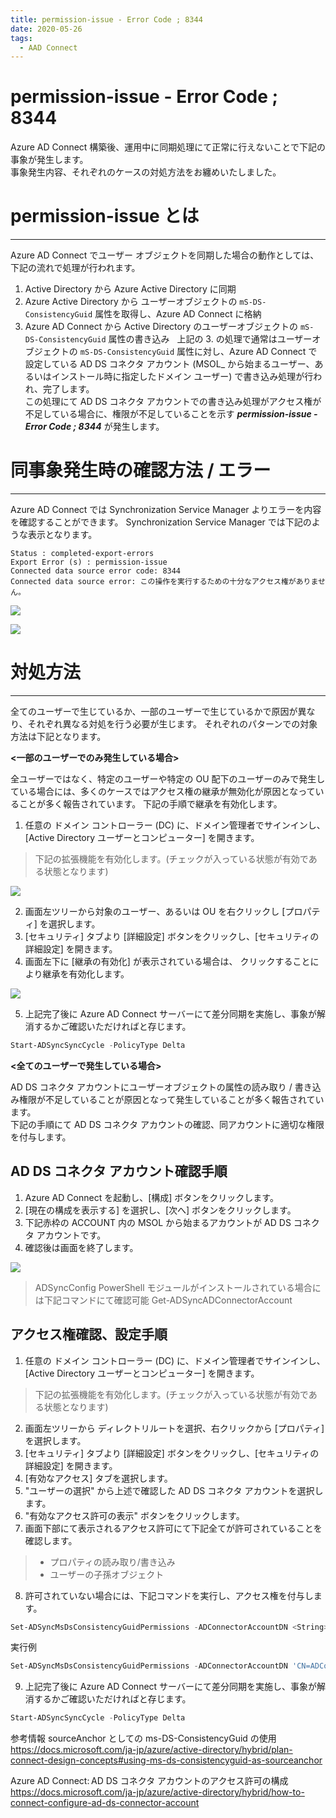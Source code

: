 ```yaml
---
title: permission-issue - Error Code ; 8344
date: 2020-05-26
tags:
  - AAD Connect
---
```


# permission-issue - Error Code ; 8344

Azure AD Connect 構築後、運用中に同期処理にて正常に行えないことで下記の事象が発生します。  
事象発生内容、それぞれのケースの対処方法をお纏めいたしました。

# permission-issue とは
--------------------

Azure AD Connect でユーザー オブジェクトを同期した場合の動作としては、下記の流れで処理が行われます。

1. Active Directory から Azure Active Directory に同期
2. Azure Active Directory から ユーザーオブジェクトの `mS-DS-ConsistencyGuid` 属性を取得し、Azure AD Connect に格納
3. Azure AD Connect から Active Directory のユーザーオブジェクトの `mS-DS-ConsistencyGuid` 属性の書き込み
 
上記の 3. の処理で通常はユーザーオブジェクトの `mS-DS-ConsistencyGuid` 属性に対し、Azure AD Connect で設定している AD DS コネクタ アカウント (MSOL_ から始まるユーザー、あるいはインストール時に指定したドメイン ユーザー) で書き込み処理が行われ、完了します。  
この処理にて AD DS コネクタ アカウントでの書き込み処理がアクセス権が不足している場合に、権限が不足していることを示す ***permission-issue - Error Code ; 8344*** が発生します。
 
# 同事象発生時の確認方法 / エラー
--------------------
Azure AD Connect では Synchronization Service Manager よりエラーを内容を確認することができます。
Synchronization Service Manager では下記のような表示となります。

    Status : completed-export-errors 
    Export Error (s) : permission-issue
    Connected data source error code: 8344
    Connected data source error: この操作を実行するための十分なアクセス権がありません。

![](./error-code-8344/1-SyncManagerHilignt.png)

![](./error-code-8344/2-Property.png)


# 対処方法
--------------------
全てのユーザーで生じているか、一部のユーザーで生じているかで原因が異なり、それぞれ異なる対処を行う必要が生じます。
それぞれのパターンでの対象方法は下記となります。

**<一部のユーザーでのみ発生している場合>**

全ユーザーではなく、特定のユーザーや特定の OU 配下のユーザーのみで発生している場合には、多くのケースではアクセス権の継承が無効化が原因となっていることが多く報告されています。
下記の手順で継承を有効化します。

1. 任意の ドメイン コントローラー  (DC) に、ドメイン管理者でサインインし、\[Active Directory ユーザーとコンピューター\] を開きます。

> 下記の拡張機能を有効化します。(チェックが入っている状態が有効である状態となります)

![](./error-code-8344/3-ADUC.png)

2. 画面左ツリーから対象のユーザー、あるいは OU を右クリックし \[プロパティ\] を選択します。
3. \[セキュリティ\] タブより \[詳細設定\] ボタンをクリックし、\[セキュリティの詳細設定\] を開きます。
4. 画面左下に \[継承の有効化\] が表示されている場合は、 クリックすることにより継承を有効化します。

![](./error-code-8344/4-SecDetail.png)

5. 上記完了後に Azure AD Connect サーバーにて差分同期を実施し、事象が解消するかご確認いただければと存じます。

``` PowerShell
Start-ADSyncSyncCycle -PolicyType Delta
```

**<全てのユーザーで発生している場合>**

AD DS コネクタ アカウントにユーザーオブジェクトの属性の読み取り / 書き込み権限が不足していることが原因となって発生していることが多く報告されています。  
下記の手順にて AD DS コネクタ アカウントの確認、同アカウントに適切な権限を付与します。

AD DS コネクタ アカウント確認手順
--------------------
1. Azure AD Connect を起動し、\[構成\] ボタンをクリックします。
2. \[現在の構成を表示する\] を選択し、\[次へ\] ボタンをクリックします。
3. 下記赤枠の ACCOUNT 内の MSOL から始まるアカウントが AD DS コネクタ アカウントです。
4. 確認後は画面を終了します。

![](./error-code-8344/5-CheckPoint.jpg)

>ADSyncConfig PowerShell モジュールがインストールされている場合には下記コマンドにて確認可能
> Get-ADSyncADConnectorAccount 


アクセス権確認、設定手順
--------------------
1. 任意の ドメイン コントローラー  (DC) に、ドメイン管理者でサインインし、\[Active Directory ユーザーとコンピューター\] を開きます。
> 下記の拡張機能を有効化します。(チェックが入っている状態が有効である状態となります)
2. 画面左ツリーから ディレクトリルートを選択、右クリックから \[プロパティ\] を選択します。
3. \[セキュリティ\] タブより \[詳細設定\] ボタンをクリックし、\[セキュリティの詳細設定\] を開きます。
4. \[有効なアクセス\] タブを選択します。
5. "ユーザーの選択" から上述で確認した AD DS コネクタ アカウントを選択します。
6. "有効なアクセス許可の表示" ボタンをクリックします。
7. 画面下部にて表示されるアクセス許可にて下記全てが許可されていることを確認します。
>  - プロパティの読み取り/書き込み
>  - ユーザーの子孫オブジェクト
8. 許可されていない場合には、下記コマンドを実行し、アクセス権を付与します。

``` PowerShell
Set-ADSyncMsDsConsistencyGuidPermissions -ADConnectorAccountDN <String> [-ADobjectDN <String>] [<CommonParameters>]
```

実行例 

``` PowerShell
Set-ADSyncMsDsConsistencyGuidPermissions -ADConnectorAccountDN 'CN=ADConnector,OU=AzureAD,DC=Contoso,DC=com' -SkipAdminSdHolders
```

9. 上記完了後に Azure AD Connect サーバーにて差分同期を実施し、事象が解消するかご確認いただければと存じます。

``` PowerShell
Start-ADSyncSyncCycle -PolicyType Delta
```

参考情報
sourceAnchor としての ms-DS-ConsistencyGuid の使用
<https://docs.microsoft.com/ja-jp/azure/active-directory/hybrid/plan-connect-design-concepts#using-ms-ds-consistencyguid-as-sourceanchor>

Azure AD Connect: AD DS コネクタ アカウントのアクセス許可の構成
<https://docs.microsoft.com/ja-jp/azure/active-directory/hybrid/how-to-connect-configure-ad-ds-connector-account>

